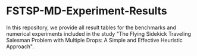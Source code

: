 # FSTSP-MD-Experiment-Results
In this repository, we provide all result tables for the benchmarks and numerical experiments included in the study "The Flying Sidekick Traveling Salesman Problem with Multiple Drops: A Simple and Effective Heuristic Approach".
